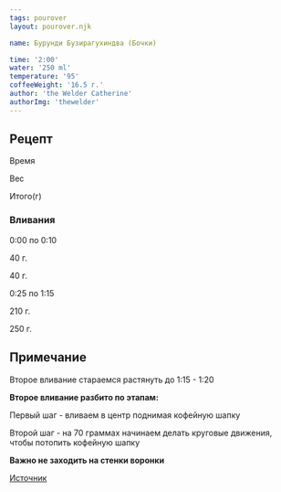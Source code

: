 ```yaml
---
tags: pourover
layout: pourover.njk

name: Бурунди Бузирагухиндва (Бочки)

time: '2:00'
water: '250 ml'
temperature: '95'
coffeeWeight: '16.5 г.'
author: 'the Welder Catherine'
authorImg: 'thewelder'
---
```


## Рецепт


<div class="time-line">

Время

Вес

Итого(г)

</div>

### Вливания

<div class="time-line">

0:00 по 0:10

40 г.

40 г.

</div>

<div class="time-line">

0:25 по 1:15

210 г.

250 г.

</div>


<div class="info-warm">

## Примечание

Второе вливание стараемся растянуть до 1:15 - 1:20

__Второе вливание разбито по этапам:__

Первый шаг - вливаем в центр поднимая кофейную шапку

Второй шаг - на 70 граммах начинаем делать круговые движения, чтобы потопить кофейную шапку

__Важно не заходить на стенки воронки__

[Источник](https://www.youtube.com/watch?v=-msoGbvpr7U)
</div>
